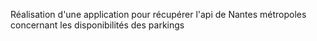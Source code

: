 Réalisation d'une application pour récupérer l'api de Nantes métropoles concernant les disponibilités des parkings